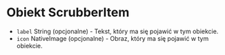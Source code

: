 # Obiekt ScrubberItem

* `label` String (opcjonalne) - Tekst, który ma się pojawić w tym obiekcie.
* `icon` NativeImage (opcjonalne) - Obraz, który ma się pojawić w tym obiekcie.
